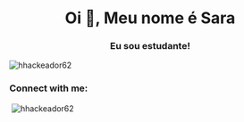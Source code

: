 <h1 align="center">Oi 👋, Meu nome é Sara</h1>
<h3 align="center">Eu sou estudante!</h3>

<p align="left"> <img src="https://komarev.com/ghpvc/?username=hhackeador62&label=Profile%20views&color=0e75b6&style=flat" alt="hhackeador62" /> </p>

<h3 align="left">Connect with me:</h3>
<p align="left">
</p>

<p>&nbsp;<img align="center" src="https://github-readme-stats.vercel.app/api?username=hhackeador62&show_icons=true&locale=en" alt="hhackeador62" /></p>
